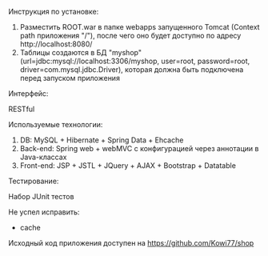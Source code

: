 Инструкция по установке:

1) Разместить ROOT.war в папке webapps запущенного Tomcat (Context path приложения "/"), после чего оно будет доступно по адресу http://localhost:8080/
2) Таблицы создаются в БД "myshop" (url=jdbc:mysql://localhost:3306/myshop, user=root, password=root, driver=com.mysql.jdbc.Driver),
    которая должна быть подключена перед запуском приложения

Интерфейс:

RESTful

Используемые технологии:

1) DB: MySQL + Hibernate + Spring Data + Ehcache
2) Back-end: Spring web + webMVC с конфигурацией через аннотации в Java-классах
3) Front-end: JSP + JSTL + JQuery + AJAX + Bootstrap + Datatable

Тестирование:

Набор JUnit тестов

Не успел исправить:
- cache

Исходный код приложения доступен на https://github.com/Kowi77/shop